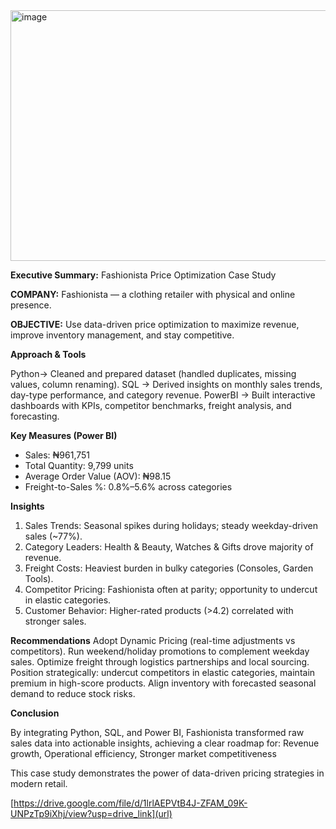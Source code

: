 <img width="600" height="401" alt="image" src="https://github.com/user-attachments/assets/38ce237b-c8cd-417b-ba7d-4b5cffb6970e" />


**Executive Summary:** Fashionista Price Optimization Case Study

**COMPANY:** Fashionista — a clothing retailer with physical and online presence.

**OBJECTIVE:** Use data-driven price optimization to maximize revenue, improve inventory management, and stay competitive.

**Approach & Tools**

Python→ Cleaned and prepared dataset (handled duplicates, missing values, column renaming).
SQL → Derived insights on monthly sales trends, day-type performance, and category revenue.
PowerBI → Built interactive dashboards with KPIs, competitor benchmarks, freight analysis, and forecasting.

**Key Measures (Power BI)**

- Sales: ₦961,751
- Total Quantity: 9,799 units
- Average Order Value (AOV): ₦98.15
- Freight-to-Sales %: 0.8%–5.6% across categories

**Insights**
1. Sales Trends: Seasonal spikes during holidays; steady weekday-driven sales (\~77%).
2. Category Leaders: Health & Beauty, Watches & Gifts drove majority of revenue.
3. Freight Costs: Heaviest burden in bulky categories (Consoles, Garden Tools).
4. Competitor Pricing: Fashionista often at parity; opportunity to undercut in elastic categories.
5. Customer Behavior: Higher-rated products (>4.2) correlated with stronger sales.

**Recommendations**
Adopt Dynamic Pricing (real-time adjustments vs competitors).
Run weekend/holiday promotions to complement weekday sales.
Optimize freight through logistics partnerships and local sourcing.
Position strategically: undercut competitors in elastic categories, maintain premium in high-score products.
Align inventory with forecasted seasonal demand to reduce stock risks.

**Conclusion**

By integrating Python, SQL, and Power BI, Fashionista transformed raw sales data into actionable insights, achieving a clear roadmap for: Revenue growth, Operational efficiency, Stronger market competitiveness

This case study demonstrates the power of data-driven pricing strategies in modern retail.

[https://drive.google.com/file/d/1lrlAEPVtB4J-ZFAM_09K-UNPzTp9iXhj/view?usp=drive_link](url)
